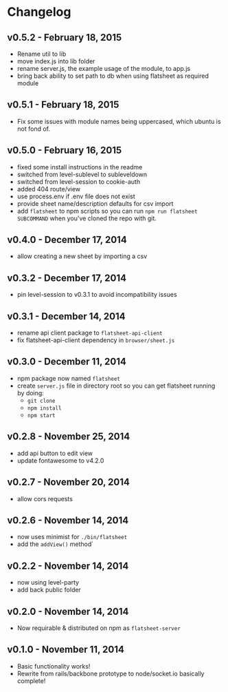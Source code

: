 # Changelog

## v0.5.2 - February 18, 2015
- Rename util to lib
- move index.js into lib folder
- rename server.js, the example usage of the module, to app.js
- bring back ability to set path to db when using flatsheet as required module

## v0.5.1 - February 18, 2015
- Fix some issues with module names being uppercased, which ubuntu is not fond of.

## v0.5.0 - February 16, 2015
- fixed some install instructions in the readme
- switched from level-sublevel to subleveldown
- switched from level-session to cookie-auth
- added 404 route/view
- use process.env if .env file does not exist
- provide sheet name/description defaults for csv import
- add `flatsheet` to npm scripts so you can run `npm run flatsheet SUBCOMMAND` when you've cloned the repo with git.

## v0.4.0 - December 17, 2014
- allow creating a new sheet by importing a csv

## v0.3.2 - December 17, 2014
- pin level-session to v0.3.1 to avoid incompatibility issues

## v0.3.1 - December 14, 2014
- rename api client package to `flatsheet-api-client`
- fix flatsheet-api-client dependency in `browser/sheet.js`

## v0.3.0 - December 11, 2014
- npm package now named `flatsheet`
- create `server.js` file in directory root so you can get flatsheet running by doing:
  - `git clone`
  - `npm install`
  - `npm start`

## v0.2.8 - November 25, 2014
- add api button to edit view
- update fontawesome to v4.2.0

## v0.2.7 - November 20, 2014
- allow cors requests

## v0.2.6 - November 14, 2014
- now uses minimist for `./bin/flatsheet`
- add the `addView()` method`

## v0.2.2 - November 14, 2014
- now using level-party
- add back public folder

## v0.2.0 - November 14, 2014
- Now requirable & distributed on npm as `flatsheet-server`

## v0.1.0 - November 11, 2014
- Basic functionality works!
- Rewrite from rails/backbone prototype to node/socket.io basically complete!
